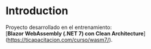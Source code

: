 # Introduction 
Proyecto desarrollado en el entrenamiento:<br>
[**Blazor WebAssembly (.NET 7) con Clean Architecture**] (https://ticapacitacion.com/curso/wasm7/).<br>

